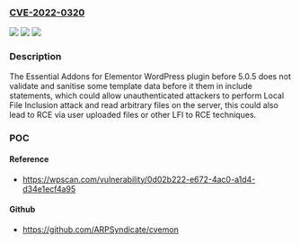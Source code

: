 ### [CVE-2022-0320](https://cve.mitre.org/cgi-bin/cvename.cgi?name=CVE-2022-0320)
![](https://img.shields.io/static/v1?label=Product&message=Essential%20Addons%20for%20Elementor&color=blue)
![](https://img.shields.io/static/v1?label=Version&message=n%2Fa&color=blue)
![](https://img.shields.io/static/v1?label=Vulnerability&message=CWE-22%20Improper%20Limitation%20of%20a%20Pathname%20to%20a%20Restricted%20Directory%20('Path%20Traversal')&color=brighgreen)

### Description

The Essential Addons for Elementor WordPress plugin before 5.0.5 does not validate and sanitise some template data before it them in include statements, which could allow unauthenticated attackers to perform Local File Inclusion attack and read arbitrary files on the server, this could also lead to RCE via user uploaded files or other LFI to RCE techniques.

### POC

#### Reference
- https://wpscan.com/vulnerability/0d02b222-e672-4ac0-a1d4-d34e1ecf4a95

#### Github
- https://github.com/ARPSyndicate/cvemon

